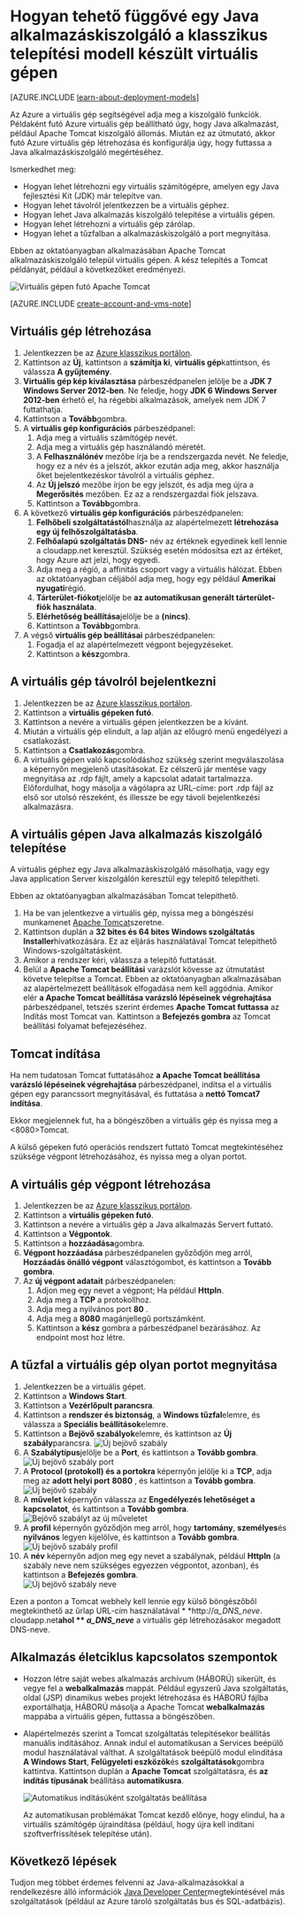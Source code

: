 <properties
    pageTitle="Tomcat virtuális gépre |} Microsoft Azure"
    description="Ebben az oktatóanyagban erőforrásokat a klasszikus telepítési modell készült használ, és bemutatja, hogyan hozhat létre egy Windows virtuális számítógépre, és konfigurálja úgy, hogy futtatni Apache Tomcat alkalmazáskiszolgáló."
    services="virtual-machines-windows"
    documentationCenter="java"
    authors="rmcmurray"
    manager="wpickett"
    editor=""
    tags="azure-service-management" />

<tags
    ms.service="virtual-machines-windows"
    ms.workload="web"
    ms.tgt_pltfrm="vm-windows"
    ms.devlang="Java"
    ms.topic="article"
    ms.date="08/11/2016"
    ms.author="robmcm"/>

# <a name="how-to-run-a-java-application-server-on-a-virtual-machine-created-with-the-classic-deployment-model"></a>Hogyan tehető függővé egy Java alkalmazáskiszolgáló a klasszikus telepítési modell készült virtuális gépen

[AZURE.INCLUDE [learn-about-deployment-models](../../includes/learn-about-deployment-models-classic-include.md)]


Az Azure a virtuális gép segítségével adja meg a kiszolgáló funkciók. Példaként futó Azure virtuális gép beállítható úgy, hogy Java alkalmazást, például Apache Tomcat kiszolgáló állomás. Miután ez az útmutató, akkor futó Azure virtuális gép létrehozása és konfigurálja úgy, hogy futtassa a Java alkalmazáskiszolgáló megértéséhez.

Ismerkedhet meg:

* Hogyan lehet létrehozni egy virtuális számítógépre, amelyen egy Java fejlesztési Kit (JDK) már telepítve van.
* Hogyan lehet távolról jelentkezzen be a virtuális géphez.
* Hogyan lehet Java alkalmazás kiszolgáló telepítése a virtuális gépen.
* Hogyan lehet létrehozni a virtuális gép zárólap.
* Hogyan lehet a tűzfalban a alkalmazáskiszolgáló a port megnyitása.

Ebben az oktatóanyagban alkalmazásában Apache Tomcat alkalmazáskiszolgáló települ virtuális gépen. A kész telepítés a Tomcat példányát, például a következőket eredményezi.

![Virtuális gépen futó Apache Tomcat][virtual_machine_tomcat]

[AZURE.INCLUDE [create-account-and-vms-note](../../includes/create-account-and-vms-note.md)]

## <a name="to-create-a-virtual-machine"></a>Virtuális gép létrehozása

1. Jelentkezzen be az [Azure klasszikus portálon](https://manage.windowsazure.com).
2. Kattintson az **Új**, kattintson a **számítja ki**, **virtuális gép**kattintson, és válassza **A gyűjtemény**.
3. **Virtuális gép kép kiválasztása** párbeszédpanelen jelölje be a **JDK 7 Windows Server 2012-ben**.
Ne feledje, hogy **JDK 6 Windows Server 2012-ben** érhető el, ha régebbi alkalmazások, amelyek nem JDK 7 futtathatja.
4. Kattintson a **Tovább**gombra.
5. A **virtuális gép konfigurációs** párbeszédpanel:
    1. Adja meg a virtuális számítógép nevét.
    2. Adja meg a virtuális gép használandó méretét.
    3. A **Felhasználónév** mezőbe írja be a rendszergazda nevét. Ne feledje, hogy ez a név és a jelszót, akkor ezután adja meg, akkor használja őket bejelentkezéskor távolról a virtuális géphez.
    4. Az **Új jelszó** mezőbe írjon be egy jelszót, és adja meg újra a **Megerősítés** mezőben. Ez az a rendszergazdai fiók jelszava.
    5. Kattintson a **Tovább**gombra.
6. A következő **virtuális gép konfigurációs** párbeszédpanelen:
    1. **Felhőbeli szolgáltatástól**használja az alapértelmezett **létrehozása egy új felhőszolgáltatásba**.
    2. **Felhőalapú szolgáltatás DNS-** név az értéknek egyedinek kell lennie a cloudapp.net keresztül. Szükség esetén módosítsa ezt az értéket, hogy Azure azt jelzi, hogy egyedi.
    2. Adja meg a régió, a affinitás csoport vagy a virtuális hálózat. Ebben az oktatóanyagban céljából adja meg, hogy egy például **Amerikai nyugati**régió.
    2. **Tárterület-fiókot**jelölje be **az automatikusan generált tárterület-fiók használata**.
    3. **Elérhetőség beállítása**jelölje be a **(nincs)**.
    4. Kattintson a **Tovább**gombra.
7. A végső **virtuális gép beállításai** párbeszédpanelen:
    1. Fogadja el az alapértelmezett végpont bejegyzéseket.
    2. Kattintson a **kész**gombra.

## <a name="to-remotely-sign-in-to-your-virtual-machine"></a>A virtuális gép távolról bejelentkezni

1. Jelentkezzen be az [Azure klasszikus portálon](https://manage.windowsazure.com).
2. Kattintson a **virtuális gépeken futó**.
3. Kattintson a nevére a virtuális gépen jelentkezzen be a kívánt.
4. Miután a virtuális gép elindult, a lap alján az előugró menü engedélyezi a csatlakozást.
5. Kattintson a **Csatlakozás**gombra.
6. A virtuális gépen való kapcsolódáshoz szükség szerint megválaszolása a képernyőn megjelenő utasításokat. Ez célszerű jár mentése vagy megnyitása az .rdp fájlt, amely a kapcsolat adatait tartalmazza. Előfordulhat, hogy másolja a vágólapra az URL-címe: port .rdp fájl az első sor utolsó részeként, és illessze be egy távoli bejelentkezési alkalmazásra.

## <a name="to-install-a-java-application-server-on-your-virtual-machine"></a>A virtuális gépen Java alkalmazás kiszolgáló telepítése

A virtuális géphez egy Java alkalmazáskiszolgáló másolhatja, vagy egy Java application Server kiszolgálón keresztül egy telepítő telepítheti.

Ebben az oktatóanyagban alkalmazásában Tomcat telepíthető.

1. Ha be van jelentkezve a virtuális gép, nyissa meg a böngészési munkamenet [Apache Tomcat](http://tomcat.apache.org/download-70.cgi)szeretne.
2. Kattintson duplán a **32 bites és 64 bites Windows szolgáltatás Installer**hivatkozására. Ez az eljárás használatával Tomcat telepíthető Windows-szolgáltatásként.
3. Amikor a rendszer kéri, válassza a telepítő futtatását.
4. Belül a **Apache Tomcat beállítási** varázslót kövesse az útmutatást követve telepítse a Tomcat. Ebben az oktatóanyagban alkalmazásában az alapértelmezett beállítások elfogadása nem kell aggódnia. Amikor elér **a Apache Tomcat beállítása varázsló lépéseinek végrehajtása** párbeszédpanel, tetszés szerint érdemes **Apache Tomcat futtassa** az Indítás most Tomcat van. Kattintson a **Befejezés gombra** az Tomcat beállítási folyamat befejezéséhez.

## <a name="to-start-tomcat"></a>Tomcat indítása
Ha nem tudatosan Tomcat futtatásához **a Apache Tomcat beállítása varázsló lépéseinek végrehajtása** párbeszédpanel, indítsa el a virtuális gépen egy parancssort megnyitásával, és futtatása a **nettó Tomcat7 indítása**.

Ekkor megjelennek fut, ha a böngészőben a virtuális gép és nyissa meg a <8080>Tomcat.

A külső gépeken futó operációs rendszert futtató Tomcat megtekintéséhez szüksége végpont létrehozásához, és nyissa meg a olyan portot.

## <a name="to-create-an-endpoint-for-your-virtual-machine"></a>A virtuális gép végpont létrehozása
1. Jelentkezzen be az [Azure klasszikus portálon](https://manage.windowsazure.com).
2. Kattintson a **virtuális gépeken futó**.
3. Kattintson a nevére a virtuális gép a Java alkalmazás Servert futtató.
4. Kattintson a **Végpontok**.
5. Kattintson a **hozzáadása**gombra.
6. **Végpont hozzáadása** párbeszédpanelen győződjön meg arról, **Hozzáadás önálló végpont** választógombot, és kattintson a **Tovább gombra**.
7. Az **új végpont adatait** párbeszédpanelen:
    1. Adjon meg egy nevet a végpont; Ha például **HttpIn**.
    2. Adja meg a **TCP** a protokollhoz.
    3. Adja meg a nyilvános port **80** .
    4. Adja meg a **8080** magánjellegű portszámként.
    5. Kattintson a **kész** gombra a párbeszédpanel bezárásához. Az endpoint most hoz létre.

## <a name="to-open-a-port-in-the-firewall-for-your-virtual-machine"></a>A tűzfal a virtuális gép olyan portot megnyitása
1. Jelentkezzen be a virtuális gépet.
2. Kattintson a **Windows Start**.
3. Kattintson a **Vezérlőpult parancsra**.
4. Kattintson a **rendszer és biztonság**, a **Windows tűzfal**elemre, és válassza a **Speciális beállítások**elemre.
5. Kattintson a **Bejövő szabályok**elemre, és kattintson az **Új szabály**parancsra.
 ![Új bejövő szabály][NewIBRule]
6. A **Szabálytípus**jelölje be a **Port**, és kattintson a **Tovább gombra**.
 ![Új bejövő szabály port][NewRulePort]
7. A **Protocol (protokoll) és a portokra** képernyőn jelölje ki a **TCP**, adja meg az **adott helyi port** **8080** , és kattintson a **Tovább gombra**.
 ![Új bejövő szabály][NewRuleProtocol]
8. A **művelet** képernyőn válassza az **Engedélyezés lehetőséget a kapcsolatot**, és kattintson a **Tovább gombra**.
 ![Bejövő szabályt az új műveletet][NewRuleAction]
9. A **profil** képernyőn győződjön meg arról, hogy **tartomány**, **személyes**és **nyilvános** legyen kijelölve, és kattintson a **Tovább gombra**.
 ![Új bejövő szabály profil][NewRuleProfile]
10. A **név** képernyőn adjon meg egy nevet a szabálynak, például **HttpIn** (a szabály neve nem szükséges egyezzen végpontot, azonban), és kattintson a **Befejezés gombra**.  
 ![Új bejövő szabály neve][NewRuleName]

Ezen a ponton a Tomcat webhely kell lennie egy külső böngészőből megtekinthető az űrlap URL-cím használatával * *http://*a\_DNS\_neve*. cloudapp.net**ahol ** *a\_DNS\_neve*** a virtuális gép létrehozásakor megadott DNS-neve.

## <a name="application-lifecycle-considerations"></a>Alkalmazás életciklus kapcsolatos szempontok
* Hozzon létre saját webes alkalmazás archívum (HÁBORÚ) sikerült, és vegye fel a **webalkalmazás** mappát. Például egyszerű Java szolgáltatás, oldal (JSP) dinamikus webes projekt létrehozása és HÁBORÚ fájlba exportálhatja, HÁBORÚ másolja a Apache Tomcat **webalkalmazás** mappába a virtuális gépen, futtassa a böngészőben.
* Alapértelmezés szerint a Tomcat szolgáltatás telepítésekor beállítás manuális indításához. Annak indul el automatikusan a Services beépülő modul használatával válthat. A szolgáltatások beépülő modul elindítása **A Windows Start**, **Felügyeleti eszközök**és **szolgáltatások**gombra kattintva. Kattintson duplán a **Apache Tomcat** szolgáltatásra, és **az indítás típusának** beállítása **automatikusra**.

    ![Automatikus indításúként szolgáltatás beállítása][service_automatic_startup]

    Az automatikusan problémákat Tomcat kezdő előnye, hogy elindul, ha a virtuális számítógép újraindítása (például, hogy újra kell indítani szoftverfrissítések telepítése után).

## <a name="next-steps"></a>Következő lépések
Tudjon meg többet érdemes felvenni az Java-alkalmazásokkal a rendelkezésre álló információk [Java Developer Center](https://azure.microsoft.com/develop/java/)megtekintésével más szolgáltatások (például az Azure tároló szolgáltatás bus és SQL-adatbázis).

[virtual_machine_tomcat]: ./media/virtual-machines-windows-classic-java-run-tomcat-app-server/WA_VirtualMachineRunningApacheTomcat.png

[service_automatic_startup]: ./media/virtual-machines-windows-classic-java-run-tomcat-app-server/WA_TomcatServiceAutomaticStart.png









[NewIBRule]: ./media/virtual-machines-windows-classic-java-run-tomcat-app-server/NewInboundRule.png
[NewRulePort]: ./media/virtual-machines-windows-classic-java-run-tomcat-app-server/NewRulePort.png
[NewRuleProtocol]: ./media/virtual-machines-windows-classic-java-run-tomcat-app-server/NewRuleProtocol.png
[NewRuleAction]: ./media/virtual-machines-windows-classic-java-run-tomcat-app-server/NewRuleAction.png
[NewRuleName]: ./media/virtual-machines-windows-classic-java-run-tomcat-app-server/NewRuleName.png
[NewRuleProfile]: ./media/virtual-machines-windows-classic-java-run-tomcat-app-server/NewRuleProfile.png
